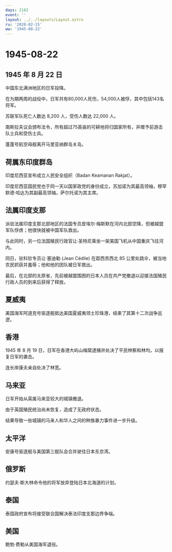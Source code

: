 ```yaml
---
days: 2182
event: ''
layout: ../../layouts/Layout.astro
ru: '2028-02-15'
ww: '1945-08-22'
---
```


# 1945-08-22

## 1945 年 8 月 22 日

中国东北满洲地区的日军投降。

在为期两周的战役中，日军共有80,000人死伤，54,000人被俘，其中包括143名将军。

苏联军队死亡人数达 8,200 人，受伤人数达 22,000 人。

南斯拉夫议会颁布法令，所有超过75英亩的可耕地将归国家所有，并赠予前游击队士兵和受伤士兵。

蓬蓬号航空母舰离开马里亚纳群岛关岛。

## 荷属东印度群岛

印度尼西亚宣布成立人民安全组织（Badan Keamanan Rakjat）。

印度尼西亚国民党也于同一天以国家政党的身份成立，苏加诺为其最高领袖，穆罕默德·哈达为其副最高领袖，萨尔托诺为其主席。

## 法属印度支那

派驻法属印度支那北部地区的法国专员皮埃尔·梅斯默在河内北部空降，但被越盟军队俘虏；他很快就被中国军队救出。

与此同时，另一位法国殖民行政官让·圣特尼乘坐一架美国飞机从中国重庆飞往河内。

同日，驻科钦专员让·塞迪勒 (Jean Cédile) 在距西贡西北 85
公里处跳伞，被当地农民抓获并羞辱；他和他的团队被日军救出。

最后，在北部的太原省，先前被越盟围困的日本人员在共产党撤退以迎接法国殖民行政人员的到来后获得了释放。

## 夏威夷

美国海军阿道克号驱逐舰抵达美国夏威夷领土珍珠港，结束了其第十二次战争巡逻。

## 香港

1945 年 8 月 19
日，日军在香港大屿山梅窝逮捕并处决了平民林察和林均，以报复日军的袭击。

连长岸康夫亲自处决了林宽。

## 马来亚

日军开始从英属马来亚较大的城镇撤退。

由于英国殖民统治尚未恢复，造成了无政府状态。

结果导致一些城镇的马来人和华人之间的种族暴力事件进一步升级。

## 太平洋

安康号驱逐舰与美国第三舰队会合并驶往日本东京湾。

## 俄罗斯

约瑟夫·斯大林命令他的将军放弃登陆日本北海道的计划。

## 泰国

泰国政府宣布将接受联合国解决泰法印度支那边界争端。

## 美国

鲍勃·费勒从美国海军退役。